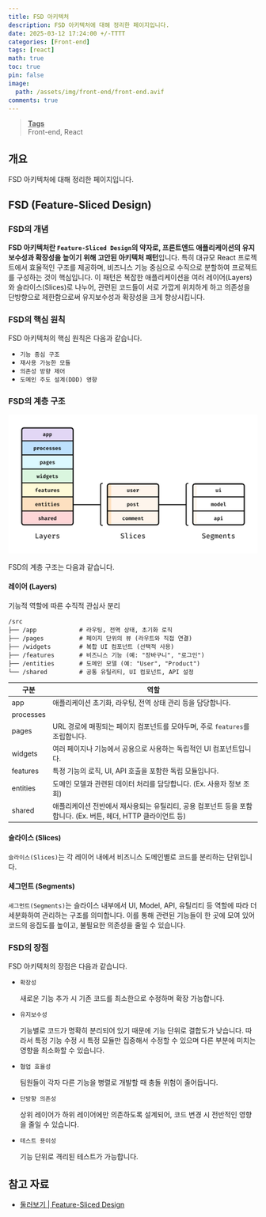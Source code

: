 ```yaml
---
title: FSD 아키텍처
description: FSD 아키텍처에 대해 정리한 페이지입니다.
date: 2025-03-12 17:24:00 +/-TTTT
categories: [Front-end]
tags: [react]
math: true
toc: true
pin: false
image:
  path: /assets/img/front-end/front-end.avif
comments: true
---
```


<blockquote class="prompt-info"><p><strong><u>Tags</u></strong><br>
Front-end, React</p></blockquote>

## 개요

FSD 아키텍처에 대해 정리한 페이지입니다.

## FSD (Feature-Sliced Design)

### FSD의 개념

<b>FSD 아키텍처란 `Feature-Sliced Design`의 약자로, 프론트엔드 애플리케이션의 유지보수성과 확장성을 높이기 위해 고안된 아키텍처 패턴</b>입니다. 특히 대규모 React 프로젝트에서 효율적인 구조를 제공하며, 비즈니스 기능 중심으로 수직으로 분할하여 프로젝트를 구성하는 것이 핵심입니다. 이 패턴은 복잡한 애플리케이션을 여러 레이어(Layers)와 슬라이스(Slices)로 나누어, 관련된 코드들이 서로 가깝게 위치하게 하고 의존성을 단방향으로 제한함으로써 유지보수성과 확장성을 크게 향상시킵니다.

### FSD의 핵심 원칙

FSD 아키텍처의 핵심 원칙은 다음과 같습니다.

- `기능 중심 구조`
- `재사용 가능한 모듈`
- `의존성 방향 제어`
- `도메인 주도 설계(DDD) 영향`

### FSD의 계층 구조

<img src="/assets/img/front-end/fsd/pic1.jpg" alt="pic1" />

FSD의 계층 구조는 다음과 같습니다.

#### 레이어 (Layers)

기능적 역할에 따른 수직적 관심사 분리

```plain
/src
├── /app            # 라우팅, 전역 상태, 초기화 로직
├── /pages          # 페이지 단위의 뷰 (라우트와 직접 연결)
├── /widgets        # 복합 UI 컴포넌트 (선택적 사용)
├── /features       # 비즈니스 기능 (예: "장바구니", "로그인")
├── /entities       # 도메인 모델 (예: "User", "Product")
└── /shared         # 공통 유틸리티, UI 컴포넌트, API 설정
```

| 구분      | 역할                                                                                                           |
| --------- | -------------------------------------------------------------------------------------------------------------- |
| app       | 애플리케이션 초기화, 라우팅, 전역 상태 관리 등을 담당합니다.                                                   |
| processes |                                                                                                                |
| pages     | URL 경로에 매핑되는 페이지 컴포넌트를 모아두며, 주로 `features`를 조립합니다.                                  |
| widgets   | 여러 페이지나 기능에서 공용으로 사용하는 독립적인 UI 컴포넌트입니다.                                           |
| features  | 특정 기능의 로직, UI, API 호출을 포함한 독립 모듈입니다.                                                       |
| entities  | 도메인 모델과 관련된 데이터 처리를 담당합니다. (Ex. 사용자 정보 조회)                                          |
| shared    | 애플리케이션 전반에서 재사용되는 유틸리티, 공용 컴포넌트 등을 포함합니다. (Ex. 버튼, 헤더, HTTP 클라이언트 등) |

#### 슬라이스 (Slices)

`슬라이스(Slices)`는 각 레이어 내에서 비즈니스 도메인별로 코드를 분리하는 단위입니다.

#### 세그먼트 (Segments)

`세그먼트(Segments)`는 슬라이스 내부에서 UI, Model, API, 유틸리티 등 역할에 따라 더 세분화하여 관리하는 구조를 의미합니다. 이를 통해 관련된 기능들이 한 곳에 모여 있어 코드의 응집도를 높이고, 불필요한 의존성을 줄일 수 있습니다.

### FSD의 장점

FSD 아키텍처의 장점은 다음과 같습니다.

- `확장성`

  새로운 기능 추가 시 기존 코드를 최소한으로 수정하며 확장 가능합니다.

- `유지보수성`

  기능별로 코드가 명확히 분리되어 있기 때문에 기능 단위로 결합도가 낮습니다. 따라서 특정 기능 수정 시 특정 모듈만 집중해서 수정할 수 있으며 다른 부분에 미치는 영향을 최소화할 수 있습니다.

- `협업 효율성`

  팀원들이 각자 다른 기능을 병렬로 개발할 때 충돌 위험이 줄어듭니다.

- `단방향 의존성`

  상위 레이어가 하위 레이어에만 의존하도록 설계되어, 코드 변경 시 전반적인 영향을 줄일 수 있습니다.

- `테스트 용이성`

  기능 단위로 격리된 테스트가 가능합니다.

## 참고 자료

- <a href="https://feature-sliced.design/kr/docs/get-started/overview" target="_blank">둘러보기 | Feature-Sliced Design</a>
